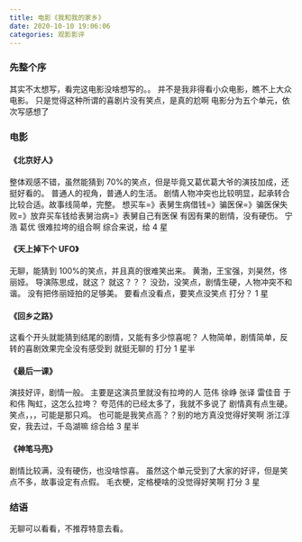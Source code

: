 ```yaml
---
title: 电影《我和我的家乡》
date: 2020-10-10 19:06:06
categories: 观影影评
---
```


### 先整个序

其实不太想写，看完这电影没啥想写的。。
并不是我非得看小众电影，瞧不上大众电影。
只是觉得这种所谓的喜剧片没有笑点，是真的尬啊
电影分为五个单元，依次写感想了

### 电影

#### 《北京好人》

整体观感不错，虽然能猜到 70%的笑点，但是毕竟又葛优葛大爷的演技加成，还挺好看的。
普通人的视角，普通人的生活。
剧情人物冲突也比较明显，起承转合比较合适。故事线简单，完整。
想买车=》表舅生病借钱=》骗医保=》骗医保失败=》放弃买车钱给表舅治病=》表舅自己有医保
有因有果的剧情，没有硬伤。
宁浩 葛优 很难拉垮的组合啊
综合来说，给 4 星

#### 《天上掉下个 UFO》

无聊，能猜到 100%的笑点，并且真的很难笑出来。
黄渤，王宝强，刘昊然，佟丽娅。 导演陈思成，就这？
就这？？？
没劲，没笑点，剧情生硬，人物冲突不和谐。
没有把佟丽娅拍的足够美。
要看点没看点，要笑点没笑点
打分？ 1 星

#### 《回乡之路》

这看个开头就能猜到结尾的剧情，又能有多少惊喜呢？
人物简单，剧情简单，反转的喜剧效果完全没有感受到
就挺无聊的
打分 1 星半

#### 《最后一课》

演技好评，剧情一般。
主要是这演员里就没有拉垮的人
范伟 徐峥 张译 雷佳音 于和伟 陶虹，这怎么拉垮？
夸范伟的已经太多了，我就不多说了
剧情真有点生硬。
笑点，，，可能是那只鸡。
也可能是我笑点高？？别的地方真没觉得好笑啊
浙江淳安，我去过，千岛湖嘛
综合给 3 星半

#### 《神笔马亮》

剧情比较满，没有硬伤，也没啥惊喜。
虽然这个单元受到了大家的好评，但是笑点不多，故事设定有点假。
毛衣梗，定格梗啥的没觉得好笑啊
打分 3 星

### 结语

无聊可以看看，不推荐特意去看。
